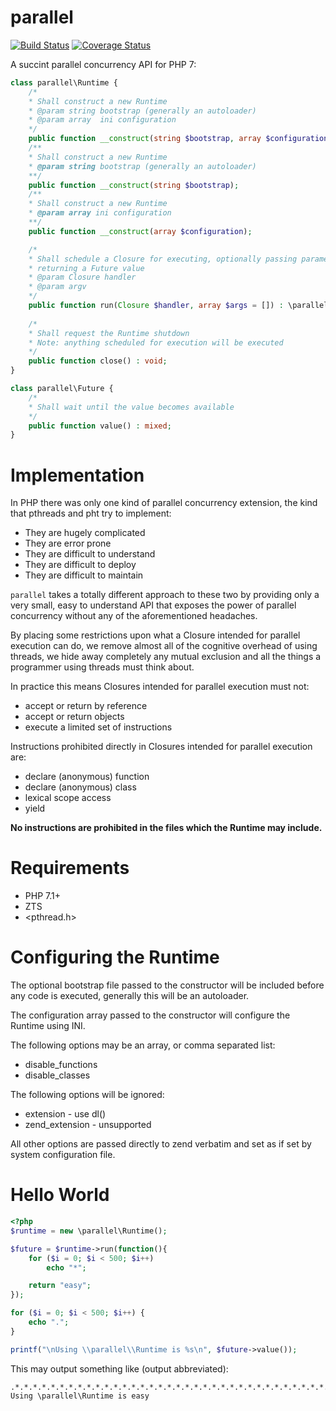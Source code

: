 parallel
========

[![Build Status](https://travis-ci.org/krakjoe/parallel.svg?branch=develop)](https://travis-ci.org/krakjoe/parallel)
[![Coverage Status](https://coveralls.io/repos/github/krakjoe/parallel/badge.svg?branch=develop)](https://coveralls.io/github/krakjoe/parallel)

A succint parallel concurrency API for PHP 7:

```php
class parallel\Runtime {
	/*
	* Shall construct a new Runtime
	* @param string bootstrap (generally an autoloader)
	* @param array  ini configuration
	*/	
	public function __construct(string $bootstrap, array $configuration);
	/**
	* Shall construct a new Runtime
	* @param string bootstrap (generally an autoloader)
	**/
	public function __construct(string $bootstrap);
	/**
	* Shall construct a new Runtime
	* @param array ini configuration
	**/
	public function __construct(array $configuration);

	/*
	* Shall schedule a Closure for executing, optionally passing parameters and
	* returning a Future value
	* @param Closure handler
	* @param argv
	*/
	public function run(Closure $handler, array $args = []) : \parallel\Future;
	
	/*
	* Shall request the Runtime shutdown
	* Note: anything scheduled for execution will be executed
	*/
	public function close() : void;
}

class parallel\Future {
	/*
	* Shall wait until the value becomes available
	*/
	public function value() : mixed;
}
```

Implementation
==============

In PHP there was only one kind of parallel concurrency extension, the kind that pthreads and pht try to implement:

  * They are hugely complicated
  * They are error prone
  * They are difficult to understand
  * They are difficult to deploy
  * They are difficult to maintain

`parallel` takes a totally different approach to these two by providing only a very small, easy to understand API that exposes the power of parallel concurrency without any of the aforementioned headaches.

By placing some restrictions upon what a Closure intended for parallel execution can do, we remove almost all of the cognitive overhead of using threads, we hide away completely any mutual exclusion and all the things a programmer using threads must think about.

In practice this means Closures intended for parallel execution must not:

  * accept or return by reference
  * accept or return objects
  * execute a limited set of instructions

Instructions prohibited directly in Closures intended for parallel execution are:

  * declare (anonymous) function
  * declare (anonymous) class
  * lexical scope access
  * yield

__No instructions are prohibited in the files which the Runtime may include.__

Requirements
============

  * PHP 7.1+
  * ZTS
  * <pthread.h>

Configuring the Runtime
=======================

The optional bootstrap file passed to the constructor will be included before any code is executed, generally this will be an autoloader.

The configuration array passed to the constructor will configure the Runtime using INI.

The following options may be an array, or comma separated list:

  * disable_functions
  * disable_classes

The following options will be ignored:

  * extension - use dl()
  * zend_extension - unsupported

All other options are passed directly to zend verbatim and set as if set by system configuration file.

Hello World
===========

```php
<?php
$runtime = new \parallel\Runtime();

$future = $runtime->run(function(){
	for ($i = 0; $i < 500; $i++)
		echo "*";

	return "easy";
});

for ($i = 0; $i < 500; $i++) {
	echo ".";
}

printf("\nUsing \\parallel\\Runtime is %s\n", $future->value());
```

This may output something like (output abbreviated):

```
.*.*.*.*.*.*.*.*.*.*.*.*.*.*.*.*.*.*.*.*.*.*.*.*.*.*.*.*.*.*.*.*.*.*.*.*.*.*.*.*.*.*.*.*.*.*.*.*.*.*.*.*.*
Using \parallel\Runtime is easy
```

